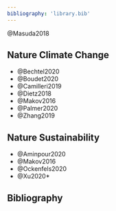 ```yaml
---
bibliography: 'library.bib'
---
```


@Masuda2018

## Nature Climate Change

* @Bechtel2020
* @Boudet2020
* @Camilleri2019
* @Dietz2018
* @Makov2016
* @Palmer2020
* @Zhang2019

## Nature Sustainability

* @Aminpour2020
* @Makov2016
* @Ockenfels2020
* @Xu2020*

## Bibliography